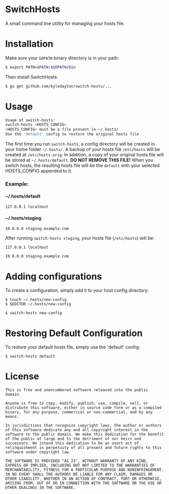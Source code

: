 # SwitchHosts
A small command line utility for managing your hosts file.

# Installation
Make sure your `GOPATH` binary directory is in your path:

```sh
$ export PATH=$PATH:$GOPATH/bin
```

Then install SwitchHosts:
```sh
$ go get github.com/kyledayton/switch-hosts/...
```

# Usage
```sh
Usage of switch-hosts:
switch-hosts <HOSTS_CONFIG>
<HOSTS_CONFIG> must be a file present in ~/.hosts/
Use the 'default' config to restore the original hosts file
```

The first time you run `switch-hosts`, a config directory will be created in your home folder `~/.hosts/`.
A backup of your hosts file `/etc/hosts` will be created at `/etc/hosts.orig`. In addition, a copy of your original hosts file will be stored at `~/.hosts/default`. **DO NOT REMOVE THIS FILE!** When you switch hosts, the resulting hosts file will be the `default` with your selected HOSTS_CONFIG appended to it.

### Example:
#### ~/.hosts/default
```
127.0.0.1 localhost
```

#### ~/.hosts/staging
```
10.0.0.0 staging.example.com
```

After running `switch-hosts staging`, your hosts file (`/etc/hosts`) will be:
```
127.0.0.1 localhost

10.0.0.0 staging.example.com
```

# Adding configurations
To create a configuration, simply add it to your host config directory:

```
$ touch ~/.hosts/new-config
$ $EDITOR ~/.hosts/new-config

$ switch-hosts new-config
```

# Restoring Default Configuration
To restore your default hosts file, simply use the 'default' config:
```
$ switch-hosts default
```

# License
```
This is free and unencumbered software released into the public domain.

Anyone is free to copy, modify, publish, use, compile, sell, or
distribute this software, either in source code form or as a compiled
binary, for any purpose, commercial or non-commercial, and by any
means.

In jurisdictions that recognize copyright laws, the author or authors
of this software dedicate any and all copyright interest in the
software to the public domain. We make this dedication for the benefit
of the public at large and to the detriment of our heirs and
successors. We intend this dedication to be an overt act of
relinquishment in perpetuity of all present and future rights to this
software under copyright law.

THE SOFTWARE IS PROVIDED "AS IS", WITHOUT WARRANTY OF ANY KIND,
EXPRESS OR IMPLIED, INCLUDING BUT NOT LIMITED TO THE WARRANTIES OF
MERCHANTABILITY, FITNESS FOR A PARTICULAR PURPOSE AND NONINFRINGEMENT.
IN NO EVENT SHALL THE AUTHORS BE LIABLE FOR ANY CLAIM, DAMAGES OR
OTHER LIABILITY, WHETHER IN AN ACTION OF CONTRACT, TORT OR OTHERWISE,
ARISING FROM, OUT OF OR IN CONNECTION WITH THE SOFTWARE OR THE USE OR
OTHER DEALINGS IN THE SOFTWARE.
```
